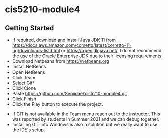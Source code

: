 # cis5210-module4

## Getting Started

- If required, download and install Java JDK 11 from https://docs.aws.amazon.com/corretto/latest/corretto-11-ug/downloads-list.html or https://openjdk.java.net/, I do not recommend the use of the Oracle Enterprise JDK  due to their licensing requirements. 
- Download Netbeans from https://netbeans.org
- Install NetBeans
- Open NetBeans
- Click Team
- Select Git* 
- Click Clone
- Paste https://github.com/Sepiidae/cis5210-module4.git
- Click Finish
- Click the Play button to execute the project. 

* If GIT is not available in the Team menu reach out to the instructor. This was reported by students in Summer 2021 and we can debug together.
* Installing GIT into Windows is also a solution but we really want to use the IDE's setup.
